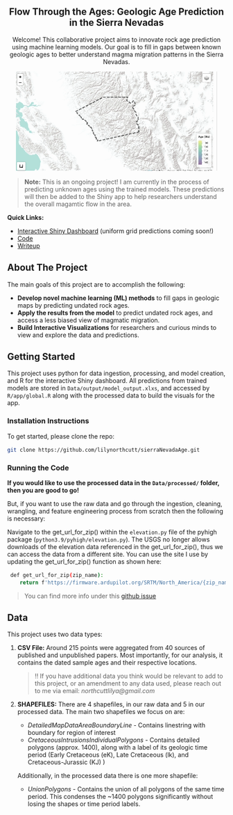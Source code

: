 <!-- PROJECT LOGO AND INTRO SECTION -->
<br />
<div align="center">
  <h2 align="center">Flow Through the Ages: Geologic Age Prediction in the Sierra Nevadas</h2>

  <p align="center">
    Welcome! This collaborative project aims to innovate rock age prediction using machine learning models. 
    Our goal is to fill in gaps between known geologic ages to better understand magma migration patterns 
    in the Sierra Nevadas.
</p>
  
<p align="center">
    <img src="img/geo-animation.gif" alt="animated" />
</p>

</div>

>__Note:__ This is an ongoing project! I am currently in the process of predicting unknown ages using the trained models.
These predictions will then be added to the Shiny app to help researchers understand the overall magamtic flow in the area.


__Quick Links:__

* [Interactive Shiny Dashboard](https://iawc6a-lily-northcutt.shinyapps.io/geoAges/) (uniform grid predictions coming soon!)
* [Code](main_experiment.ipynb)
* [Writeup](writeup.md)

<!-- About The Project -->
## About The Project 
The main goals of this project are to accomplish the following:
*  __Develop novel machine learning (ML) methods__ to fill gaps in geologic 
maps by predicting undated rock ages.
* __Apply the results from the model__ to predict undated rock ages, and access a less biased view of 
magmatic migration.
*  __Build Interactive Visualizations__ for researchers and curious minds to view and explore the data and predictions.


<!-- Getting Started -->
## Getting Started
This project uses python for data ingestion, processing, and model creation, and R for the interactive Shiny dashboard.
All predictions from trained models are stored in `Data/output/model_output.xlxs`, and accessed by  
`R/app/global.R` along with the processed data to build the visuals for the app.


<!-- Installation Instructions -->
### Installation Instructions
To get started, please clone the repo:
```bash
git clone https://github.com/lilynorthcutt/sierraNevadaAge.git
```


<!-- Running the Code -->
### Running the Code
__If you would like to use the processed data in the `Data/processed/` folder, then you are
good to go!__ 

But, if you want to use the raw data and go through the ingestion, cleaning, wrangling, and feature engineering process
from scratch then the following is necessary:

Navigate to the get_url_for_zip() within the `elevation.py` file of the pyhigh package (`python3.9/pyhigh/elevation.py`). 
The USGS no longer allows downloads of the elevation data referenced in the get_url_for_zip(), thus we can access the data from 
a different site. You can use the site I use by updating the get_url_for_zip() function as shown here:

```bash
 def get_url_for_zip(zip_name):
    return f'https://firmware.ardupilot.org/SRTM/North_America/{zip_name}'
```
> You can find more info under this [github issue](https://github.com/sgherbst/pyhigh/issues/1)


<!-- Data -->
## Data
This project uses two data types:

1. __CSV File:__ Around 215 points were aggregated from 40 sources of published and unpublished papers. Most importantly,
for our analysis, it contains the dated sample ages and their respective locations.
    > :bangbang: If you have additional data you think would be relevant to add to this project, or an amendment to any data used,
please reach out to me via email: _northcuttlilya@gmail.com_

2. __SHAPEFILES:__ There are 4 shapefiles, in our raw data and 5 in our processed data. The main two shapefiles we focus on are:
    
   * *DetailedMapDataAreaBoundaryLine* - Contains linestring with boundary for region of interest
   *  *CretaceousIntrusionsIndividualPolygons* - Contains detailed polygons (approx. 1400), along with a label of its geologic time period
      (Early Cretaceous (eK), Late Cretaceous (lk), and Cretaceous-Jurassic (KJ) )

   Additionally, in the processed data there is one more shapefile:
   
   * _UnionPolygons_ - Contains the union of all polygons of the same time period. This condenses the ~1400 polygons significantly
   without losing the shapes or time period labels.
